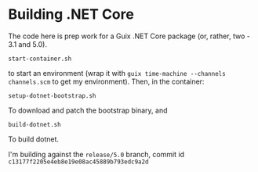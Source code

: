 # Building .NET Core

The code here is prep work for a Guix .NET Core package (or, rather, two - 3.1 and 5.0).

    start-container.sh

to start an environment (wrap it with `guix time-machine --channels channels.scm` to get my
environment). Then, in the container:

    setup-dotnet-bootstrap.sh

To download and patch the bootstrap binary, and

    build-dotnet.sh

To build dotnet.

I'm building against the `release/5.0` branch, commit id `c13177f2205e4eb8e19e08ac45889b793edc9a2d`
